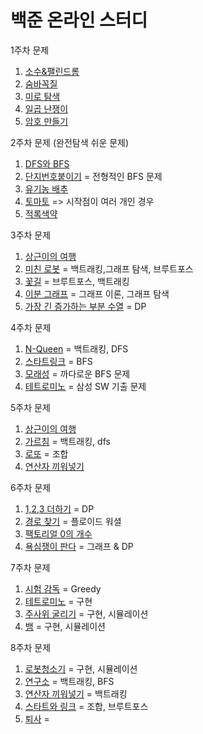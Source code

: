 # 백준 온라인 스터디

1주차 문제 
1. [소수&팰린드롬](https://www.acmicpc.net/problem/1747)
2. [숨바꼭질](https://www.acmicpc.net/problem/1697)
3. [미로 탐색](https://www.acmicpc.net/problem/2178)
4. [일곱 난쟁이](https://www.acmicpc.net/problem/2309)
5. [암호 만들기](https://www.acmicpc.net/problem/1759)


2주차 문제 (완전탐색 쉬운 문제)
1. [DFS와 BFS](https://www.acmicpc.net/problem/1260) 
2. [단지번호붙이기](https://www.acmicpc.net/problem/2667) = 전형적인 BFS 문제
3. [유기농 배추](https://www.acmicpc.net/problem/1012)
4. [토마토](https://www.acmicpc.net/problem/7576) => 시작점이 여러 개인 경우
5. [적록색약](https://www.acmicpc.net/problem/10026)

3주차 문제 
1. [상근이의 여행](https://www.acmicpc.net/problem/9372)
2. [미친 로봇](https://www.acmicpc.net/problem/1405) = 백트래킹,그래프 탐색, 브루트포스
3. [꽃길](https://www.acmicpc.net/problem/14620) = 브루트포스, 백트래킹
4. [이분 그래프](https://www.acmicpc.net/problem/1707) = 그래프 이론, 그래프 탐색
6. [가장 긴 증가하는 부분 수열](https://www.acmicpc.net/problem/11053) = DP 

4주차 문제
1. [N-Queen](https://www.acmicpc.net/problem/9663) = 백트래킹, DFS
2. [스타트링크](https://www.acmicpc.net/problem/5014) = BFS
3. [모래성](https://www.acmicpc.net/problem/10711) = 까다로운 BFS 문제
4. [테트로미노](https://www.acmicpc.net/problem/14500) = 삼성 SW 기출 문제

5주차 문제
1. [상근이의 여행](https://www.acmicpc.net/problem/9372)
2. [가르침](https://www.acmicpc.net/problem/1062) = 백트래킹, dfs
3. [로또](https://www.acmicpc.net/problem/6603) = 조합
4. [연산자 끼워넣기](https://www.acmicpc.net/problem/14888) 

6주차 문제
1. [1,2,3 더하기](https://www.acmicpc.net/problem/9095) = DP
2. [경로 찾기](https://www.acmicpc.net/problem/11403) = 플로이드 워셜
3. [팩토리얼 0의 개수](https://www.acmicpc.net/problem/1676)
4. [욕심쟁이 판다](https://www.acmicpc.net/problem/1937)  = 그래프  & DP

7주차 문제
1. [시험 감독](https://www.acmicpc.net/problem/13458) = Greedy
2. [테트로미노](https://www.acmicpc.net/problem/14500) = 구현
3. [주사위 굴리기](https://www.acmicpc.net/problem/14499) = 구현, 시뮬레이션
4. [뱀](https://www.acmicpc.net/problem/3190) = 구현, 시뮬레이션

8주차 문제
1. [로봇청소기](https://www.acmicpc.net/problem/14503) = 구현, 시뮬레이션
2. [연구소](https://www.acmicpc.net/problem/14502) = 백트래킹, BFS
3. [연산자 끼워넣기](https://www.acmicpc.net/problem/14888) = 백트래킹
4. [스타트와 링크](https://www.acmicpc.net/problem/14889) = 조합, 브루트포스
5. [퇴사](https://www.acmicpc.net/problem/14501) = 
